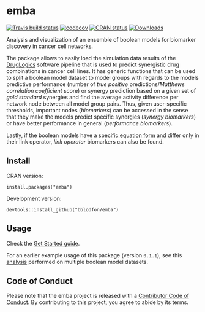 # emba

<!-- badges: start -->
[![Travis build status](https://travis-ci.com/bblodfon/emba.svg?branch=master)](https://travis-ci.com/bblodfon/emba)
[![codecov](https://codecov.io/gh/bblodfon/emba/branch/master/graph/badge.svg)](https://codecov.io/gh/bblodfon/emba)
[![CRAN status](https://www.r-pkg.org/badges/version/emba)](https://cran.r-project.org/package=emba)
[![Downloads](https://cranlogs.r-pkg.org/badges/emba)](https://cran.r-project.org/package=emba)
<!-- badges: end -->

Analysis and visualization of an ensemble of boolean models for biomarker discovery in cancer cell networks. 

The package allows to easily load the simulation data results of the [DrugLogics](https://github.com/druglogics) software pipeline that is used to predict synergistic drug combinations in cancer cell lines.
It has generic functions that can be used to split a boolean model dataset to model groups with regards to the models predictive performance (number of *true positive* predictions/*Matthews correlation coefficient* score) or synergy prediction based on a given set of *gold standard* synergies and find the average activity difference per network node between all model group pairs.
Thus, given user-specific thresholds, important nodes (*biomarkers*) can be accessed in the sense that they make the models predict specific synergies (*synergy biomarkers*) or have better performance in general (*performance biomarkers*).

Lastly, if the boolean models have a [specific equation form](https://druglogics.github.io/druglogics-doc/gitsbe-description.html#default-equation) and differ only in their link operator, *link operator* biomarkers can also be found.

## Install

CRAN version:
```
install.packages("emba")
```

Development version:
```
devtools::install_github("bblodfon/emba")
```

## Usage

Check the [Get Started guide](https://bblodfon.github.io/emba/articles/emba.html).

For an earlier example usage of this package (version `0.1.1`), see this [analysis](https://bblodfon.github.io/gitsbe-model-analysis/atopo/cell-lines-2500/) performed on multiple boolean model datasets.

## Code of Conduct

Please note that the emba project is released with a [Contributor Code of Conduct](https://bblodfon.github.io/emba/CODE_OF_CONDUCT.html). By contributing to this project, you agree to abide by its terms.
